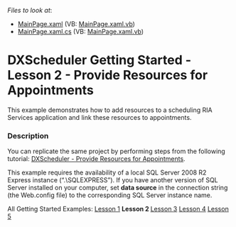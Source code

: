 <!-- default file list -->
*Files to look at*:

* [MainPage.xaml](./CS/SilverlightApplication1/MainPage.xaml) (VB: [MainPage.xaml.vb](./VB/SilverlightApplication1/MainPage.xaml.vb))
* [MainPage.xaml.cs](./CS/SilverlightApplication1/MainPage.xaml.cs) (VB: [MainPage.xaml.vb](./VB/SilverlightApplication1/MainPage.xaml.vb))
<!-- default file list end -->
# DXScheduler Getting Started - Lesson 2 - Provide Resources for Appointments


<p>This example demonstrates how to add resources to a scheduling RIA Services application and link these resources to appointments.</p>


<h3>Description</h3>

<p>You can replicate the same project by performing steps from the following tutorial: <a href="http://documentation.devexpress.com/#Silverlight/CustomDocument5734"><u>DXScheduler - Provide Resources for Appointments</u></a>.</p>
<p>This example requires the availability of a local SQL Server 2008 R2 Express instance (&ldquo;.\SQLEXPRESS&rdquo;). If you have another version of SQL Server installed on your computer, set <strong>data source</strong> in the connection string (the Web.config file) to the corresponding SQL Server instance name.</p>
<p>All Getting Started Examples: <a href="http://www.devexpress.com/Support/Center/p/E3543.aspx"><u>Lesson 1</u></a> <strong>Lesson 2 </strong><a href="http://www.devexpress.com/Support/Center/p/E3603.aspx"><u>Lesson 3</u></a> <a href="http://www.devexpress.com/Support/Center/p/E3548.aspx"><u>Lesson 4</u></a> <a href="http://www.devexpress.com/Support/Center/p/E3598.aspx"><u>Lesson 5</u></a></p>

<br/>


